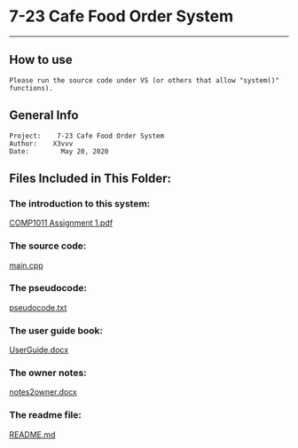 # 7-23 Cafe Food Order System
---------------------------------

## How to use
	Please run the source code under VS (or others that allow "system()" functions).

## General Info

	Project:    7-23 Cafe Food Order System
	Author:    X3vvv
	Date:        May 20, 2020

## Files Included in This Folder:

### The introduction to this system:
[COMP1011 Assignment 1.pdf](https://github.com/X3vvv/Cpp/blob/master/Food%20Order%20System/COMP1011%20Assignment%201.pdf)

### The source code:
[main.cpp](https://github.com/X3vvv/Cpp/blob/master/Food%20Order%20System/main.cpp)
	
### The pseudocode:
[pseudocode.txt](https://github.com/X3vvv/Cpp/blob/master/Food%20Order%20System/pseudocode.txt)

### The user guide book:
[UserGuide.docx](https://github.com/X3vvv/Cpp/blob/master/Food%20Order%20System/UserGuide.docx)

### The owner notes:
[notes2owner.docx](https://github.com/X3vvv/Cpp/blob/master/Food%20Order%20System/notes2owner.docx)

### The readme file:
[README.md](https://github.com/X3vvv/Cpp/blob/master/Food%20Order%20System/README.md)
